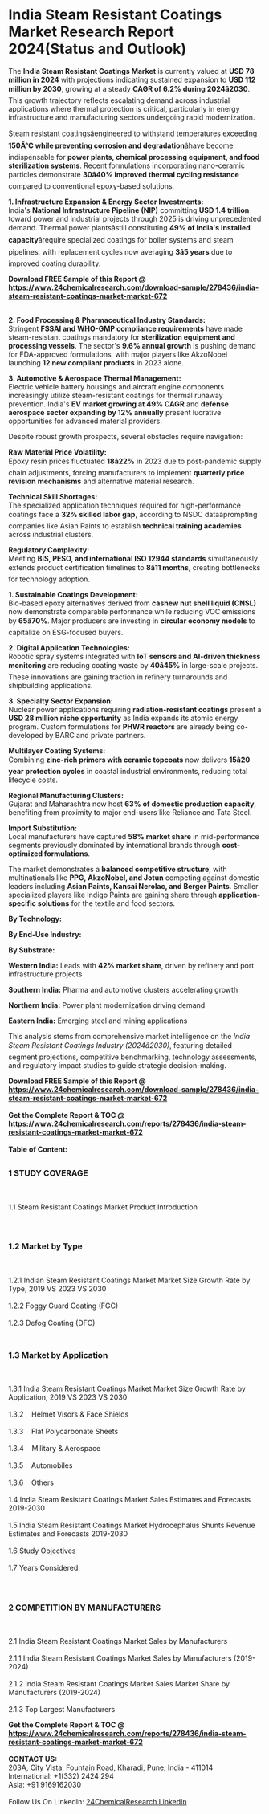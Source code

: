 <h1>India Steam Resistant Coatings Market Research Report 2024(Status and Outlook)</h1><p>The <strong>India Steam Resistant Coatings Market</strong> is currently valued at <strong>USD 78 million in 2024</strong> with projections indicating sustained expansion to <strong>USD 112 million by 2030</strong>, growing at a steady <strong>CAGR of 6.2% during 2024â2030</strong>. This growth trajectory reflects escalating demand across industrial applications where thermal protection is critical, particularly in energy infrastructure and manufacturing sectors undergoing rapid modernization.</p><p>Steam resistant coatingsâengineered to withstand temperatures exceeding <strong>150Â°C while preventing corrosion and degradation</strong>âhave become indispensable for <strong>power plants, chemical processing equipment, and food sterilization systems</strong>. Recent formulations incorporating nano-ceramic particles demonstrate <strong>30â40% improved thermal cycling resistance</strong> compared to conventional epoxy-based solutions.</p><p><strong>1. Infrastructure Expansion &amp; Energy Sector Investments:</strong><br>
India's <strong>National Infrastructure Pipeline (NIP)</strong> committing <strong>USD 1.4 trillion</strong> toward power and industrial projects through 2025 is driving unprecedented demand. Thermal power plantsâstill constituting <strong>49% of India's installed capacity</strong>ârequire specialized coatings for boiler systems and steam pipelines, with replacement cycles now averaging <strong>3â5 years</strong> due to improved coating durability.</p><div><b>Download FREE Sample of this Report @ 
            <a href="https://www.24chemicalresearch.com/download-sample/278436/india-steam-resistant-coatings-market-market-672">
            https://www.24chemicalresearch.com/download-sample/278436/india-steam-resistant-coatings-market-market-672</a></b></div><br><p><strong>2. Food Processing &amp; Pharmaceutical Industry Standards:</strong><br>
Stringent <strong>FSSAI and WHO-GMP compliance requirements</strong> have made steam-resistant coatings mandatory for <strong>sterilization equipment and processing vessels</strong>. The sector's <strong>9.6% annual growth</strong> is pushing demand for FDA-approved formulations, with major players like AkzoNobel launching <strong>12 new compliant products</strong> in 2023 alone.</p><p><strong>3. Automotive &amp; Aerospace Thermal Management:</strong><br>
Electric vehicle battery housings and aircraft engine components increasingly utilize steam-resistant coatings for thermal runaway prevention. India's <strong>EV market growing at 49% CAGR</strong> and <strong>defense aerospace sector expanding by 12% annually</strong> present lucrative opportunities for advanced material providers.</p><p>Despite robust growth prospects, several obstacles require navigation:</p><p><strong>Raw Material Price Volatility:</strong><br>
Epoxy resin prices fluctuated <strong>18â22%</strong> in 2023 due to post-pandemic supply chain adjustments, forcing manufacturers to implement <strong>quarterly price revision mechanisms</strong> and alternative material research.</p><p><strong>Technical Skill Shortages:</strong><br>
The specialized application techniques required for high-performance coatings face a <strong>32% skilled labor gap</strong>, according to NSDC dataâprompting companies like Asian Paints to establish <strong>technical training academies</strong> across industrial clusters.</p><p><strong>Regulatory Complexity:</strong><br>
Meeting <strong>BIS, PESO, and international ISO 12944 standards</strong> simultaneously extends product certification timelines to <strong>8â11 months</strong>, creating bottlenecks for technology adoption.</p><p><strong>1. Sustainable Coatings Development:</strong><br>
Bio-based epoxy alternatives derived from <strong>cashew nut shell liquid (CNSL)</strong> now demonstrate comparable performance while reducing VOC emissions by <strong>65â70%</strong>. Major producers are investing in <strong>circular economy models</strong> to capitalize on ESG-focused buyers.</p><p><strong>2. Digital Application Technologies:</strong><br>
Robotic spray systems integrated with <strong>IoT sensors and AI-driven thickness monitoring</strong> are reducing coating waste by <strong>40â45%</strong> in large-scale projects. These innovations are gaining traction in refinery turnarounds and shipbuilding applications.</p><p><strong>3. Specialty Sector Expansion:</strong><br>
Nuclear power applications requiring <strong>radiation-resistant coatings</strong> present a <strong>USD 28 million niche opportunity</strong> as India expands its atomic energy program. Custom formulations for <strong>PHWR reactors</strong> are already being co-developed by BARC and private partners.</p><p><strong>Multilayer Coating Systems:</strong><br>
Combining <strong>zinc-rich primers with ceramic topcoats</strong> now delivers <strong>15â20 year protection cycles</strong> in coastal industrial environments, reducing total lifecycle costs.</p><p><strong>Regional Manufacturing Clusters:</strong><br>
Gujarat and Maharashtra now host <strong>63% of domestic production capacity</strong>, benefiting from proximity to major end-users like Reliance and Tata Steel.</p><p><strong>Import Substitution:</strong><br>
Local manufacturers have captured <strong>58% market share</strong> in mid-performance segments previously dominated by international brands through <strong>cost-optimized formulations</strong>.</p><p>The market demonstrates a <strong>balanced competitive structure</strong>, with multinationals like <strong>PPG, AkzoNobel, and Jotun</strong> competing against domestic leaders including <strong>Asian Paints, Kansai Nerolac, and Berger Paints</strong>. Smaller specialized players like Indigo Paints are gaining share through <strong>application-specific solutions</strong> for the textile and food sectors.</p><p><strong>By Technology:</strong></p><p><strong>By End-Use Industry:</strong></p><p><strong>By Substrate:</strong></p><p><strong>Western India:</strong> Leads with <strong>42% market share</strong>, driven by refinery and port infrastructure projects</p><p><strong>Southern India:</strong> Pharma and automotive clusters accelerating growth</p><p><strong>Northern India:</strong> Power plant modernization driving demand</p><p><strong>Eastern India:</strong> Emerging steel and mining applications</p><p>This analysis stems from comprehensive market intelligence on the <em>India Steam Resistant Coatings Industry (2024â2030)</em>, featuring detailed segment projections, competitive benchmarking, technology assessments, and regulatory impact studies to guide strategic decision-making.</p><div><b>Download FREE Sample of this Report @ 
            <a href="https://www.24chemicalresearch.com/download-sample/278436/india-steam-resistant-coatings-market-market-672">
            https://www.24chemicalresearch.com/download-sample/278436/india-steam-resistant-coatings-market-market-672</a></b></div><br><div><b>Get the Complete Report & TOC @ 
            <a href="https://www.24chemicalresearch.com/reports/278436/india-steam-resistant-coatings-market-market-672">
            https://www.24chemicalresearch.com/reports/278436/india-steam-resistant-coatings-market-market-672</a></b></div><br>
            <b>Table of Content:</b><p><h2><span style="font-size:16px"><strong>1 STUDY COVERAGE</strong></span></h2><br />
<p>1.1 Steam Resistant Coatings Market Product Introduction</p><br />
<h2><span style="font-size:16px"><strong>1.2 Market by Type</strong></span></h2><br />
<p>1.2.1 Indian Steam Resistant Coatings Market Market Size Growth Rate by Type, 2019 VS 2023 VS 2030<br /><br />
1.2.2 Foggy Guard Coating (FGC)&nbsp;&nbsp; &nbsp;<br /><br />
1.2.3 Defog Coating (DFC)<br /><br />
<h2><span style="font-size:16px"><strong>1.3 Market by Application</strong></span></h2><br />
<p>1.3.1 India Steam Resistant Coatings Market Market Size Growth Rate by Application, 2019 VS 2023 VS 2030<br /><br />
1.3.2&nbsp;&nbsp; &nbsp;Helmet Visors & Face Shields<br /><br />
1.3.3&nbsp;&nbsp; &nbsp;Flat Polycarbonate Sheets<br /><br />
1.3.4&nbsp;&nbsp; &nbsp;Military & Aerospace<br /><br />
1.3.5&nbsp;&nbsp; &nbsp;Automobiles<br /><br />
1.3.6&nbsp;&nbsp; &nbsp;Others<br /><br />
1.4 India Steam Resistant Coatings Market Sales Estimates and Forecasts 2019-2030<br /><br />
1.5 India Steam Resistant Coatings Market Hydrocephalus Shunts Revenue Estimates and Forecasts 2019-2030<br /><br />
1.6 Study Objectives<br /><br />
1.7 Years Considered</p><br />
<h2><span style="font-size:16px"><strong>2 COMPETITION BY MANUFACTURERS</strong></span></h2><br />
<p>2.1 India Steam Resistant Coatings Market Sales by Manufacturers<br /><br />
2.1.1 India Steam Resistant Coatings Market Sales by Manufacturers (2019-2024)<br /><br />
2.1.2 India Steam Resistant Coatings Market Sales Market Share by Manufacturers (2019-2024)<br /><br />
2.1.3 Top Largest Manufacturers</p><div><b>Get the Complete Report & TOC @ 
            <a href="https://www.24chemicalresearch.com/reports/278436/india-steam-resistant-coatings-market-market-672">
            https://www.24chemicalresearch.com/reports/278436/india-steam-resistant-coatings-market-market-672</a></b></div><br><b>CONTACT US:</b><br>
            203A, City Vista, Fountain Road, Kharadi, Pune, India - 411014<br>
            International: +1(332) 2424 294<br>
            Asia: +91 9169162030 <br><br>
            Follow Us On LinkedIn: <a href="https://www.linkedin.com/company/24chemicalresearch/">24ChemicalResearch LinkedIn</a>